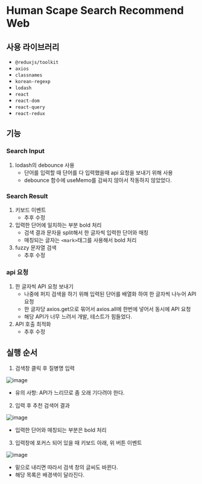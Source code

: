 # Human Scape Search Recommend Web
## 사용 라이브러리
- `@reduxjs/toolkit`
- `axios`
- `classnames`
- `korean-regexp`
- `lodash`
- `react`
- `react-dom`
- `react-query`
- `react-redux`

## 기능
### Search Input
1. lodash의 debounce 사용
    - 단어를 입력할 때 단어를 다 입력했을때 api 요청을 보내기 위해 사용
    - debounce 함수에 useMemo를 감싸지 않아서 작동하지 않았었다.

### Search Result
1. 키보드 이벤트
    - 추후 수정
2. 입력한 단어에 일치하는 부분 bold 처리
    - 검색 결과 문자을 split해서 한 글자씩 입력한 단어와 매칭
    - 매칭되는 글자는 `<mark>`태그를 사용해서 bold 처리
3. fuzzy 문자열 검색
    - 추후 수정

### api 요청
1. 한 글자씩 API 요청 보내기
    - 나중에 퍼지 검색을 하기 위해 입력된 단어를 배열화 하여 한 글자씩 나누어 API 요청
    - 한 글자당 axios.get으로 묶어서 axios.all에 한번에 넣어서 동시에 API 요청
    - 해당 API가 너무 느려서 개발, 테스트가 힘들었다.
2. API 호출 최적화
    - 추후 수정

## 실행 순서
1. 검색창 클릭 후 질병명 입력

![image](https://user-images.githubusercontent.com/52916848/169663521-76ee8d6b-ef2f-465b-b36c-e71f5eee5c5f.png)
- 유의 사항: API가 느리므로 좀 오래 기다려야 한다.
2. 입력 후 추천 검색어 결과

![image](https://user-images.githubusercontent.com/52916848/169663571-df444d67-14b0-46d8-8b00-b8ce5e2e4c69.png)
- 입력한 단어와 매칭되는 부분은 bold 처리
3. 입력창에 포커스 되어 있을 때 키보드 아래, 위 버튼 이벤트

![image](https://user-images.githubusercontent.com/52916848/169663657-e73f86a5-0fe9-4f24-b0f4-87d901e707c5.png)
- 밑으로 내리면 따라서 검색 창의 글씨도 바뀐다.
- 해당 목록은 배경색이 달라진다.
